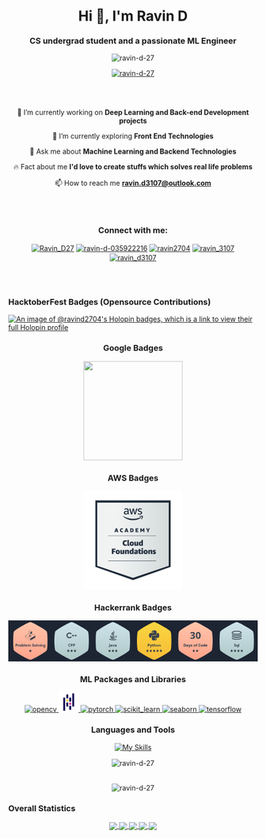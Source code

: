 <h1 align="center">Hi 👋, I'm Ravin D</h1>
<h3 align="center">CS undergrad student and a passionate ML Engineer</h3>

<p align="center"> <img src="https://komarev.com/ghpvc/?username=ravin-d-27&label=Profile%20views&color=0e75b6&style=flat" alt="ravin-d-27" /> </p>

<p align="center"> <a href="https://github.com/ryo-ma/github-profile-trophy"><img src="https://github-profile-trophy.vercel.app/?username=ravin-d-27&column=5&margin-w=15&margin-h=15&theme=darkhub" alt="ravin-d-27" /></a> </p>

<br>
<br>

<div align='center'>

🔭 I’m currently working on **Deep Learning and Back-end Development projects**

🌱 I’m currently exploring **Front End Technologies**

💬 Ask me about **Machine Learning and Backend Technologies**

🔥 Fact about me **I'd love to create stuffs which solves real life problems** 

📫 How to reach me **ravin.d3107@outlook.com**

<br>
<br>

<h3 align="center">Connect with me:</h3>
<p align="center">
<a href="https://twitter.com/Ravin_D27" target="blank"><img align="center" src="https://raw.githubusercontent.com/rahuldkjain/github-profile-readme-generator/master/src/images/icons/Social/twitter.svg" alt="Ravin_D27" height="30" width="40" /></a>
<a href="https://linkedin.com/in/ravin-d-035922216" target="blank"><img align="center" src="https://raw.githubusercontent.com/rahuldkjain/github-profile-readme-generator/master/src/images/icons/Social/linked-in-alt.svg" alt="ravin-d-035922216" height="30" width="40" /></a>
<a href="https://kaggle.com/ravin2704" target="blank"><img align="center" src="https://raw.githubusercontent.com/rahuldkjain/github-profile-readme-generator/master/src/images/icons/Social/kaggle.svg" alt="ravin2704" height="30" width="40" /></a>
<a href="https://www.codechef.com/users/ravin_3107" target="blank"><img align="center" src="https://cdn.jsdelivr.net/npm/simple-icons@3.1.0/icons/codechef.svg" alt="ravin_3107" height="30" width="40" /></a>
<a href="https://www.hackerrank.com/ravin_d3107" target="blank"><img align="center" src="https://raw.githubusercontent.com/rahuldkjain/github-profile-readme-generator/master/src/images/icons/Social/hackerrank.svg" alt="ravin_d3107" height="30" width="40" /></a>
</p>
</div>

<br>
<br>
<h3>HacktoberFest Badges (Opensource Contributions)</h3>

[![An image of @ravind2704's Holopin badges, which is a link to view their full Holopin profile](https://holopin.me/ravind2704)](https://holopin.io/@ravind2704)

<div align='center'>
  


<h3>Google Badges</h3>
<img src = "https://cdn.qwiklabs.com/pNwE3VbRHGSOJgQb2JyoLM%2BFDYIMCEcBBa97Pb9ivF0%3D" width = 200 height = 200>

<h3>AWS Badges</h3>

<img src = "aws-academy-graduate-aws-academy-cloud-foundations.png" width = 200 height = 200>

<h3>Hackerrank Badges</h3>

<img src = "Badges.png" >

</div>

<div align='center'>
<h3 align="center">ML Packages and Libraries</h3>
<p align="center"><a href="https://opencv.org/" target="_blank" rel="noreferrer"> <img src="https://www.vectorlogo.zone/logos/opencv/opencv-icon.svg" alt="opencv" width="40" height="40"/> </a> <a href="https://pandas.pydata.org/" target="_blank" rel="noreferrer"> <img src="https://raw.githubusercontent.com/devicons/devicon/2ae2a900d2f041da66e950e4d48052658d850630/icons/pandas/pandas-original.svg" alt="pandas" width="40" height="40"/> </a> <a href="https://pytorch.org/" target="_blank" rel="noreferrer"> <img src="https://www.vectorlogo.zone/logos/pytorch/pytorch-icon.svg" alt="pytorch" width="40" height="40"/> </a> <a href="https://scikit-learn.org/" target="_blank" rel="noreferrer"> <img src="https://upload.wikimedia.org/wikipedia/commons/0/05/Scikit_learn_logo_small.svg" alt="scikit_learn" width="40" height="40"/> </a> <a href="https://seaborn.pydata.org/" target="_blank" rel="noreferrer"> <img src="https://seaborn.pydata.org/_images/logo-mark-lightbg.svg" alt="seaborn" width="40" height="40"/> </a> <a href="https://www.tensorflow.org" target="_blank" rel="noreferrer"> <img src="https://www.vectorlogo.zone/logos/tensorflow/tensorflow-icon.svg" alt="tensorflow" width="40" height="40"/> </a>
</p>
</div>

<div align='center'>
<h3>Languages and Tools</h3>

[![My Skills](https://skillicons.dev/icons?i=html,css,js,bootstrap,django,c,cpp,py,java,aws,docker,eclipse,figma,gcp,github,linux,matlab,maven,mongodb,mysql,postgres,powershell,pytorch,r,replit,sqlite,tensorflow,vim,vscode,vercel,visualstudio,wordpress&perline=16)](https://skillicons.dev)

</div>

<div align='center'>
<img align="center" height="180em" src="https://github-readme-stats.vercel.app/api/top-langs/?username=ravin-d-27&layout=compact&theme=highcontrast" alt=ravin-d-27 /><br>
  <br>
<p><img align="center" height="180em" src="https://github-readme-streak-stats.herokuapp.com/?user=ravin-d-27&theme=dark" alt="ravin-d-27" /></p>
</div>

<div>
<h3>Overall Statistics</h3>
<div align="center">

<a href="https://github.com/ravin-d27">
<img align="center" src="http://github-profile-summary-cards.vercel.app/api/cards/stats?username=ravin-d-27&theme=github_dark" height="180em" />
<img align="center" src="http://github-profile-summary-cards.vercel.app/api/cards/most-commit-language?username=ravin-d-27&theme=github_dark" height="180em" />
<img align="center" src="http://github-profile-summary-cards.vercel.app/api/cards/repos-per-language?username=ravin-d-27&theme=github_dark" height="180em" />
<img align="center" src="http://github-profile-summary-cards.vercel.app/api/cards/productive-time?username=ravin-d-27&theme=github_dark" height="180em" />
<img align="center" src="http://github-profile-summary-cards.vercel.app/api/cards/profile-details?username=ravin-d-27&theme=github_dark" height="180em" />



